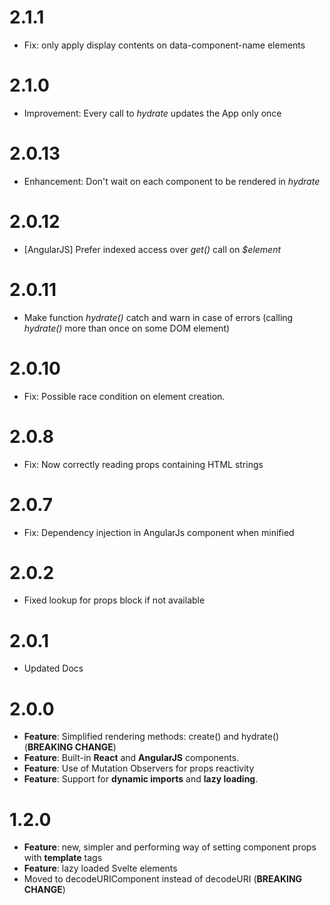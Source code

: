 # 2.1.1
- Fix: only apply display contents on data-component-name elements

# 2.1.0
- Improvement: Every call to *hydrate* updates the App only once

# 2.0.13
- Enhancement: Don't wait on each component to be rendered in *hydrate*

# 2.0.12
- [AngularJS] Prefer indexed access over *get()* call on *$element*

# 2.0.11
- Make function *hydrate()* catch and warn in case of errors (calling *hydrate()* more than once on some DOM element)

# 2.0.10
- Fix: Possible race condition on element creation.

# 2.0.8
- Fix: Now correctly reading props containing HTML strings

# 2.0.7
- Fix: Dependency injection in AngularJs component when minified

# 2.0.2
- Fixed lookup for props block if not available

# 2.0.1
- Updated Docs

# 2.0.0
- **Feature**: Simplified rendering methods: create() and hydrate() (**BREAKING CHANGE**)
- **Feature**: Built-in **React** and **AngularJS** components.
- **Feature**: Use of Mutation Observers for props reactivity
- **Feature**: Support for **dynamic imports** and **lazy loading**.

# 1.2.0
- **Feature**: new, simpler and performing way of setting component props with **template** tags
- **Feature**: lazy loaded Svelte elements
- Moved to decodeURIComponent instead of decodeURI (**BREAKING CHANGE**)
